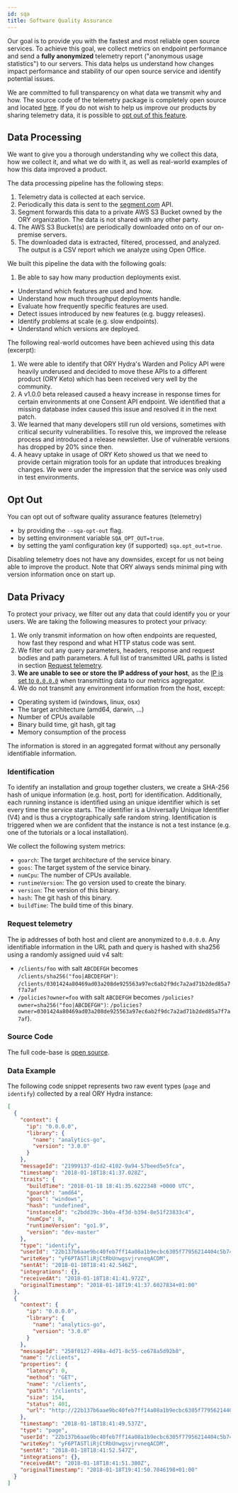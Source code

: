 ```yaml
---
id: sqa
title: Software Quality Assurance
---
```


Our goal is to provide you with the fastest and most reliable open source
services. To achieve this goal, we collect metrics on endpoint performance and
send a **fully anonymized** telemetry report ("anonymous usage statistics") to
our servers. This data helps us understand how changes impact performance and
stability of our open source service and identify potential issues.

We are committed to full transparency on what data we transmit why and how. The
source code of the telemetry package is completely open source and located
[here](https://github.com/ory/x/blob/master/metricsx). If you do not wish to
help us improve our products by sharing telemetry data, it is possible to
[opt out of this feature](#opt-out).

## Data Processing

We want to give you a thorough understanding why we collect this data, how we
collect it, and what we do with it, as well as real-world examples of how this
data improved a product.

The data processing pipeline has the following steps:

1. Telemetry data is collected at each service.
2. Periodically this data is sent to the [segment.com](https://segment.com/)
   API.
3. Segment forwards this data to a private AWS S3 Bucket owned by the ORY
   organization. The data is not shared with any other party.
4. The AWS S3 Bucket(s) are periodically downloaded onto on of our on-premise
   servers.
5. The downloaded data is extracted, filtered, processed, and analyzed. The
   output is a CSV report which we analyze using Open Office.

We built this pipeline the data with the following goals:

1. Be able to say how many production deployments exist.

- Understand which features are used and how.
- Understand how much throughput deployments handle.
- Evaluate how frequently specific features are used.
- Detect issues introduced by new features (e.g. buggy releases).
- Identify problems at scale (e.g. slow endpoints).
- Understand which versions are deployed.

The following real-world outcomes have been achieved using this data (excerpt):

1. We were able to identify that ORY Hydra's Warden and Policy API were heavily
   underused and decided to move these APIs to a different product (ORY Keto)
   which has been received very well by the community.
2. A v1.0.0 beta released caused a heavy increase in response times for certain
   environments at one Consent API endpoint. We identified that a missing
   database index caused this issue and resolved it in the next patch.
3. We learned that many developers still run old versions, sometimes with
   critical security vulnerabilities. To resolve this, we improved the release
   process and introduced a release newsletter. Use of vulnerable versions has
   dropped by 20% since then.
4. A heavy uptake in usage of ORY Keto showed us that we need to provide certain
   migration tools for an update that introduces breaking changes. We were under
   the impression that the service was only used in test environments.

## Opt Out

You can opt out of software quality assurance features (telemetry)

- by providing the `--sqa-opt-out` flag.
- by setting environment variable `SQA_OPT_OUT=true`.
- by setting the yaml configuration key (if supported) `sqa.opt_out=true`.

Disabling telemetry does not have any downsides, except for us not being able to
improve the product. Note that ORY always sends minimal ping with version
information once on start up.

## Data Privacy

To protect your privacy, we filter out any data that could identify you or your
users. We are taking the following measures to protect your privacy:

1. We only transmit information on how often endpoints are requested, how fast
   they respond and what HTTP status code was sent.
2. We filter out any query parameters, headers, response and request bodies and
   path parameters. A full list of transmitted URL paths is listed in section
   [Request telemetry](#request-telemetry).
3. **We are unable to see or store the IP address of your host**, as the
   [IP is set to `0.0.0.0`](https://github.com/ory/x/blob/master/metricsx/middleware.go)
   when transmitting data to our metrics aggregator.
4. We do not transmit any environment information from the host, except:

- Operating system id (windows, linux, osx)
- The target architecture (amd64, darwin, ...)
- Number of CPUs available
- Binary build time, git hash, git tag
- Memory consumption of the process

The information is stored in an aggregated format without any personally
identifiable information.

### Identification

To identify an installation and group together clusters, we create a SHA-256
hash of unique information (e.g. host, port) for identification. Additionally,
each running instance is identified using an unique identifier which is set
every time the service starts. The identifier is a Universally Unique Identifier
(V4) and is thus a cryptographically safe random string. Identification is
triggered when we are confident that the instance is not a test instance (e.g.
one of the tutorials or a local installation).

We collect the following system metrics:

- `goarch`: The target architecture of the service binary.
- `goos`: The target system of the service binary.
- `numCpu`: The number of CPUs available.
- `runtimeVersion`: The go version used to create the binary.
- `version`: The version of this binary.
- `hash`: The git hash of this binary.
- `buildTime`: The build time of this binary.

### Request telemetry

The ip addresses of both host and client are anonymized to `0.0.0.0`. Any
identifiable information in the URL path and query is hashed with sha256 using a
randomly assigned uuid v4 salt:

- `/clients/foo` with salt `ABCDEFGH` becomes `/clients/sha256("foo|ABCDEFGH")`:
  `/clients/0301424a80469ad03a208de925563a97ec6ab2f9dc7a2ad71b2ded85a7f7a7af`
- `/policies?owner=foo` with salt `ABCDEFGH` becomes
  `/policies?owner=sha256("foo|ABCDEFGH")`:
  `/policies?owner=0301424a80469ad03a208de925563a97ec6ab2f9dc7a2ad71b2ded85a7f7a7af`).

### Source Code

The full code-base is [open source](https://github.com/ory/metrics-middleware).

### Data Example

The following code snippet represents two raw event types (`page` and
`identify`) collected by a real ORY Hydra instance:

```json
[
  {
    "context": {
      "ip": "0.0.0.0",
      "library": {
        "name": "analytics-go",
        "version": "3.0.0"
      }
    },
    "messageId": "21999137-d1d2-4102-9a94-57beed5e5fca",
    "timestamp": "2018-01-18T18:41:37.028Z",
    "traits": {
      "buildTime": "2018-01-18 18:41:35.6222348 +0000 UTC",
      "goarch": "amd64",
      "goos": "windows",
      "hash": "undefined",
      "instanceId": "c2bdd39c-3b0a-4f3d-b394-8e51f23833c4",
      "numCpu": 8,
      "runtimeVersion": "go1.9",
      "version": "dev-master"
    },
    "type": "identify",
    "userId": "22b137b6aae9bc40feb7ff14a08a1b9ecbc6305f77956214404c5b744c3b3fe2",
    "writeKey": "yF6PTASTliRjCtRbUnwgsvjrvneqACDM",
    "sentAt": "2018-01-18T18:41:42.546Z",
    "integrations": {},
    "receivedAt": "2018-01-18T18:41:41.972Z",
    "originalTimestamp": "2018-01-18T19:41:37.6027834+01:00"
  },
  {
    "context": {
      "ip": "0.0.0.0",
      "library": {
        "name": "analytics-go",
        "version": "3.0.0"
      }
    },
    "messageId": "258f0127-498a-4d71-8c55-ce678a5d92b8",
    "name": "/clients",
    "properties": {
      "latency": 0,
      "method": "GET",
      "name": "/clients",
      "path": "/clients",
      "size": 154,
      "status": 401,
      "url": "http://22b137b6aae9bc40feb7ff14a08a1b9ecbc6305f77956214404c5b744c3b3fe2/clients"
    },
    "timestamp": "2018-01-18T18:41:49.537Z",
    "type": "page",
    "userId": "22b137b6aae9bc40feb7ff14a08a1b9ecbc6305f77956214404c5b744c3b3fe2",
    "writeKey": "yF6PTASTliRjCtRbUnwgsvjrvneqACDM",
    "sentAt": "2018-01-18T18:41:52.547Z",
    "integrations": {},
    "receivedAt": "2018-01-18T18:41:51.380Z",
    "originalTimestamp": "2018-01-18T19:41:50.7046198+01:00"
  }
]
```
